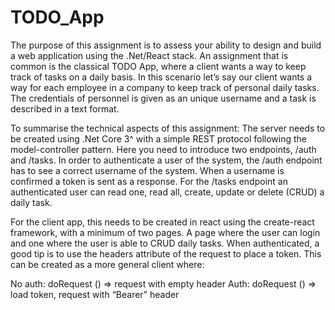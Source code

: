 # TODO_App
The purpose of this assignment is to assess your ability to design and build a web
application using the .Net/React stack. An assignment that is common is the classical TODO
App, where a client wants a way to keep track of tasks on a daily basis. In this scenario let’s
say our client wants a way for each employee in a company to keep track of personal daily
tasks. The credentials of personnel is given as an unique username and a task is described
in a text format.

To summarise the technical aspects of this assignment:
The server needs to be created using .Net Core 3^ with a simple REST protocol following
the model-controller pattern. Here you need to introduce two endpoints, /auth and /tasks. In
order to authenticate a user of the system, the /auth endpoint has to see a correct username
of the system. When a username is confirmed a token is sent as a response. For the /tasks
endpoint an authenticated user can read one, read all, create, update or delete (CRUD) a
daily task.

For the client app, this needs to be created in react using the create-react framework, with a
minimum of two pages. A page where the user can login and one where the user is able to
CRUD daily tasks. When authenticated, a good tip is to use the headers attribute of the
request to place a token. This can be created as a more general client where:

No auth: doRequest () => request with empty header
Auth: doRequest () => load token, request with “Bearer” header
